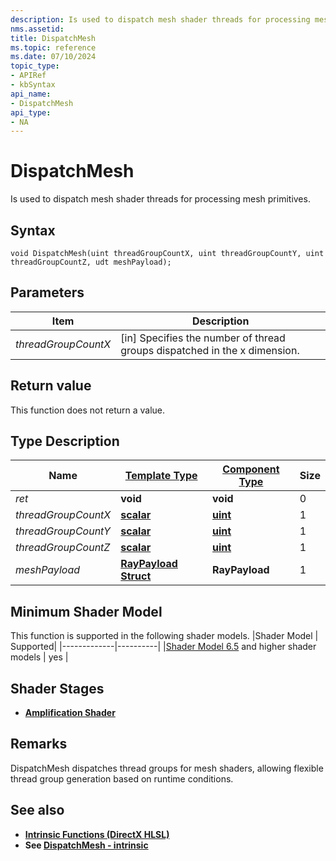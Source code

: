 ```yaml
---
description: Is used to dispatch mesh shader threads for processing mesh primitives.
nms.assetid:
title: DispatchMesh
ms.topic: reference
ms.date: 07/10/2024
topic_type:
- APIRef
- kbSyntax
api_name:
- DispatchMesh
api_type:
- NA
---
```



# DispatchMesh

Is used to dispatch mesh shader threads for processing mesh primitives.

## Syntax


```syntax
void DispatchMesh(uint threadGroupCountX, uint threadGroupCountY, uint threadGroupCountZ, udt meshPayload);
```

## Parameters

| Item | Description |
|------|-------------|
| *threadGroupCountX* | [in] Specifies the number of thread groups dispatched in the x dimension.  || *threadGroupCountY* | [in] Specifies the number of thread groups dispatched in the y dimension.  || *threadGroupCountZ* | [in] Specifies the number of thread groups dispatched in the z dimension.  || *meshPayload* | [in] A structure that includes shader data for the dispatched mesh shader.  |
## Return value

 This function does not return a value.
## Type Description

| Name  | [**Template Type**](../direct3dhlsl/dx-graphics-hlsl-data-types.md)| [**Component Type**](../direct3dhlsl/dx-graphics-hlsl-data-types.md) | Size |
|-------|--------------------------------------------------------------------|----------------------------------------------------------------------|------|
| *ret*   | **void** | **void** | 0 |
| *threadGroupCountX*   | [**scalar**](../direct3dhlsl/dx-graphics-hlsl-scalar.md) | [**uint**](../WinProg/windows-data-types) | 1 |
| *threadGroupCountY*   | [**scalar**](../direct3dhlsl/dx-graphics-hlsl-scalar.md) | [**uint**](../WinProg/windows-data-types) | 1 |
| *threadGroupCountZ*   | [**scalar**](../direct3dhlsl/dx-graphics-hlsl-scalar.md) | [**uint**](../WinProg/windows-data-types) | 1 |
| *meshPayload*   | [**RayPayload**](../direct3d12/ray-payload.md) [**Struct**](../direct3dhlsl/dx-graphics-hlsl-struct.md) | **RayPayload** | 1 |

## Minimum Shader Model

This function is supported in the following shader models.
|Shader Model |	Supported|
|-------------|----------|
|[Shader Model 6.5](https://microsoft.github.io/DirectX-Specs/d3d/HLSL_ShaderModel6_5) and higher shader models | yes |

## Shader Stages

* [**Amplification Shader**](https://microsoft.github.io/DirectX-Specs/d3d/MeshShader.html#amplification-shader-and-mesh-shader)

## Remarks

DispatchMesh dispatches thread groups for mesh shaders, allowing flexible thread group generation based on runtime conditions.
## See also


- [**Intrinsic Functions (DirectX HLSL)**](../direct3dhlsl/dx-graphics-hlsl-intrinsic-functions.md)
- **See [DispatchMesh - intrinsic](https://microsoft.github.io/DirectX-Specs/d3d/MeshShader.html#dispatchmesh-intrinsic)**